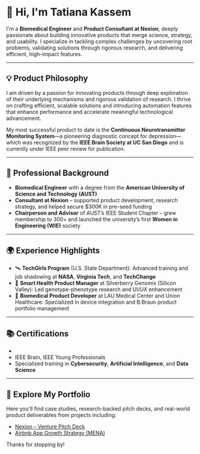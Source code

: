 # 👋 Hi, I'm Tatiana Kassem

I'm a **Biomedical Engineer** and **Product Consultant at Nexion**, deeply passionate about building innovative products that merge science, strategy, and usability. I specialize in tackling complex challenges by uncovering root problems, validating solutions through rigorous research, and delivering efficient, high-impact features.

---

## 💡 Product Philosophy

I am driven by a passion for innovating products through deep exploration of their underlying mechanisms and rigorous validation of research. I thrive on crafting efficient, scalable solutions and introducing automation features that enhance performance and accelerate meaningful technological advancement.

My most successful product to date is the **Continuous Neurotransmitter Monitoring System**—a pioneering diagnostic concept for depression—which was recognized by the **IEEE Brain Society at UC San Diego** and is currently under IEEE peer review for publication.

---

## 🧠 Professional Background

- **Biomedical Engineer** with a degree from the **American University of Science and Technology (AUST)**
- **Consultant at Nexion** – supported product development, research strategy, and helped secure $300K in pre-seed funding
- **Chairperson and Advisor** of AUST’s IEEE Student Chapter – grew membership to 300+ and launched the university’s first **Women in Engineering (WIE)** society

---

## 🌍 Experience Highlights

- 🛰️ **TechGirls Program** (U.S. State Department): Advanced training and job shadowing at **NASA**, **Virginia Tech**, and **TechChange**
- 🧬 **Smart Health Product Manager** at Silverberry Genomix (Silicon Valley): Led genotype-phenotype research and UI/UX enhancement
- 🏥 **Biomedical Product Developer** at LAU Medical Center and Union Healthcare: Specialized in device integration and B.Braun product portfolio management

---

## 📚 Certifications

- 
- IEEE Brain, IEEE Young Professionals
- Specialized training in **Cybersecurity**, **Artificial Intelligence**, and **Data Science**

---

## 📂 Explore My Portfolio

Here you'll find case studies, research-backed pitch decks, and real-world product deliverables from projects including:

- [Nexion – Venture Pitch Deck](./projects/nexion-deck/)
- [Airbnb App Growth Strategy (MENA)](./projects/airbnb-case-study/)

Thanks for stopping by!
